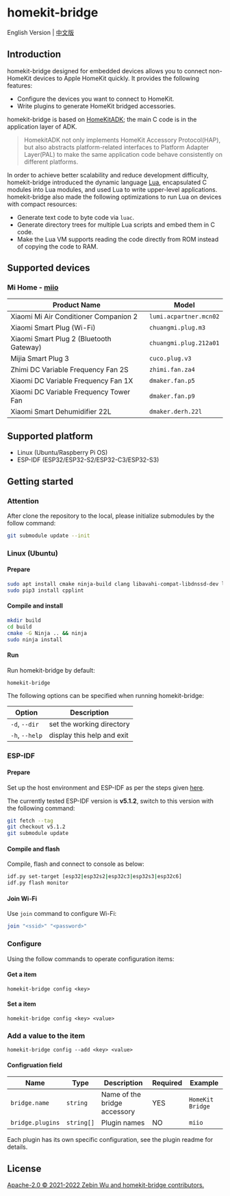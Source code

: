 # homekit-bridge

English Version | [中文版](README_CN.md)

## Introduction

homekit-bridge designed for embedded devices allows you to connect non-HomeKit devices to Apple HomeKit quickly. It provides the following features:

- Configure the devices you want to connect to HomeKit.
- Write plugins to generate HomeKit bridged accessories.

homekit-bridge is based on [HomeKitADK](https://github.com/apple/HomeKitADK); the main C code is in the application layer of ADK.
> HomekitADK not only implements HomeKit Accessory Protocol(HAP), but also abstracts platform-related interfaces to Platform Adapter Layer(PAL) to make the same application code behave consistently on different platforms.

In order to achieve better scalability and reduce development difficulty, homekit-bridge introduced the dynamic language [Lua](https://www.lua.org), encapsulated C modules into Lua modules, and used Lua to write upper-level applications. homekit-bridge also made the following optimizations to run Lua on devices with compact resources:

- Generate text code to byte code via `luac`.
- Generate directory trees for multiple Lua scripts and embed them in C code.
- Make the Lua VM supports reading the code directly from ROM instead of copying the code to RAM.

## Supported devices

### Mi Home - [miio](plugins/miio/README.md)

Product Name | Model
-|-
Xiaomi Mi Air Conditioner Companion 2 | `lumi.acpartner.mcn02`
Xiaomi Smart Plug (Wi-Fi) | `chuangmi.plug.m3`
Xiaomi Smart Plug 2 (Bluetooth Gateway) | `chuangmi.plug.212a01`
Mijia Smart Plug 3 | `cuco.plug.v3`
Zhimi DC Variable Frequency Fan 2S | `zhimi.fan.za4`
Xiaomi DC Variable Frequency Fan 1X | `dmaker.fan.p5`
Xiaomi DC Variable Frequency Tower Fan | `dmaker.fan.p9`
Xiaomi Smart Dehumidifier 22L | `dmaker.derh.22l`

## Supported platform

- Linux (Ubuntu/Raspberry Pi OS)
- ESP-IDF (ESP32/ESP32-S2/ESP32-C3/ESP32-S3)

## Getting started

### Attention

After clone the repository to the local, please initialize submodules by the follow command:

```bash
git submodule update --init
```

### Linux (Ubuntu)

#### Prepare

```bash
sudo apt install cmake ninja-build clang libavahi-compat-libdnssd-dev libssl-dev python3-pip
sudo pip3 install cpplint
```

#### Compile and install

```bash
mkdir build
cd build
cmake -G Ninja .. && ninja
sudo ninja install
```

#### Run

Run homekit-bridge by default:

```bash
homekit-bridge
```

The following options can be specified when running homekit-bridge:

Option | Description
-|-
`-d`, `--dir` | set the working directory
`-h`, `--help` | display this help and exit

### ESP-IDF

#### Prepare

Set up the host environment and ESP-IDF as per the steps given [here](https://docs.espressif.com/projects/esp-idf/en/v5.1.2/get-started/index.html).

The currently tested ESP-IDF version is **v5.1.2**, switch to this version with the following command:

```bash
git fetch --tag
git checkout v5.1.2
git submodule update
```

#### Compile and flash

Compile, flash and connect to console as below:

```bash
idf.py set-target [esp32|esp32s2|esp32c3|esp32s3|esp32c6]
idf.py flash monitor
```

#### Join Wi-Fi

Use `join` command to configure Wi-Fi:

```bash
join "<ssid>" "<password>"
```

### Configure

Using the follow commands to operate configuration items:

#### Get a item

```
homekit-bridge config <key>
```

#### Set a item

```
homekit-bridge config <key> <value>
```

### Add a value to the item

```
homekit-bridge config --add <key> <value>
```

#### Configruation field

Name | Type | Description | Required | Example
-|-|-|-|-
`bridge.name` | `string` | Name of the bridge accessory | YES | `HomeKit Bridge`
`bridge.plugins` | `string[]` | Plugin names | NO | `miio`

Each plugin has its own specific configuration, see the plugin readme for details.

## License

[Apache-2.0 © 2021-2022 Zebin Wu and homekit-bridge contributors.](LICENSE)
